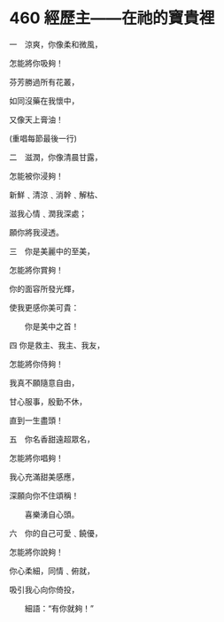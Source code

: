 # 460 經歷主——在祂的寶貴裡

一　涼爽，你像柔和微風，

怎能將你吸夠！

芬芳勝過所有花叢，

如同沒藥在我懷中，

又像天上膏油！

(重唱每節最後一行)

二　滋潤，你像清晨甘露，

怎能被你浸夠！

新鮮﹑清涼﹑消幹﹑解枯、

滋我心情﹑潤我深處；

願你將我浸透。

三　你是美麗中的至美，

怎能將你賞夠！

你的面容所發光輝，

使我更感你美可貴：

　　你是美中之首！

四 你是救主、我主、我友，

怎能將你侍夠！

我真不願隨意自由，

甘心服事，殷勤不休，

直到一生盡頭！

五　你名香甜遠超眾名，

怎能將你唱夠！

我心充滿甜美感應，

深願向你不住頌稱！

　　喜樂湧自心頭。

六　你的自己可愛﹑饒優，

怎能將你說夠！

你心柔細，同情﹑俯就，

吸引我心向你倚投，

　　細語：“有你就夠！”

